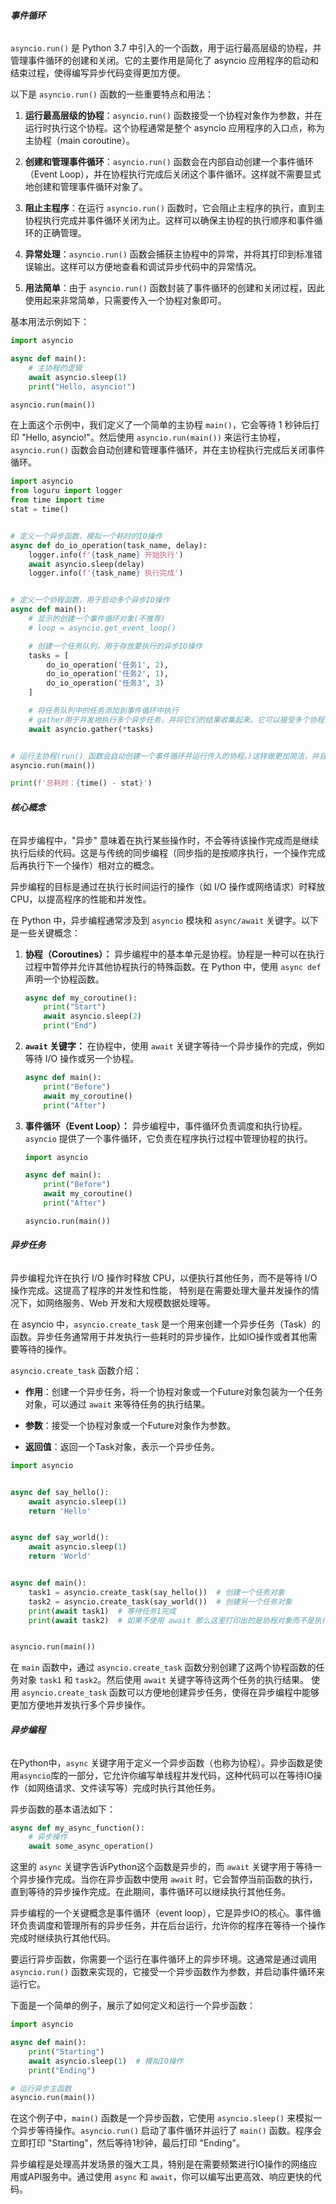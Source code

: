 ###### _**事件循环**_
`asyncio.run()` 是 Python 3.7 中引入的一个函数，用于运行最高层级的协程，并管理事件循环的创建和关闭。它的主要作用是简化了 asyncio 应用程序的启动和结束过程，使得编写异步代码变得更加方便。

以下是 `asyncio.run()` 函数的一些重要特点和用法：

1. **运行最高层级的协程**：`asyncio.run()` 函数接受一个协程对象作为参数，并在运行时执行这个协程。这个协程通常是整个 asyncio 应用程序的入口点，称为主协程（main coroutine）。

2. **创建和管理事件循环**：`asyncio.run()` 函数会在内部自动创建一个事件循环（Event Loop），并在协程执行完成后关闭这个事件循环。这样就不需要显式地创建和管理事件循环对象了。

3. **阻止主程序**：在运行 `asyncio.run()` 函数时，它会阻止主程序的执行，直到主协程执行完成并事件循环关闭为止。这样可以确保主协程的执行顺序和事件循环的正确管理。

4. **异常处理**：`asyncio.run()` 函数会捕获主协程中的异常，并将其打印到标准错误输出。这样可以方便地查看和调试异步代码中的异常情况。

5. **用法简单**：由于 `asyncio.run()` 函数封装了事件循环的创建和关闭过程，因此使用起来非常简单，只需要传入一个协程对象即可。

基本用法示例如下：

```python
import asyncio

async def main():
    # 主协程的逻辑
    await asyncio.sleep(1)
    print("Hello, asyncio!")

asyncio.run(main())
```

在上面这个示例中，我们定义了一个简单的主协程 `main()`，它会等待 1 秒钟后打印 "Hello, asyncio!"。然后使用 `asyncio.run(main())` 来运行主协程，`asyncio.run()` 函数会自动创建和管理事件循环，并在主协程执行完成后关闭事件循环。



```python
import asyncio
from loguru import logger
from time import time
stat = time()


# 定义一个异步函数，模拟一个耗时的IO操作
async def do_io_operation(task_name, delay):
    logger.info(f'{task_name} 开始执行')
    await asyncio.sleep(delay)
    logger.info(f'{task_name} 执行完成')


# 定义一个协程函数，用于启动多个异步IO操作
async def main():
    # 显示的创建一个事件循环对象(不推荐)
    # loop = asyncio.get_event_loop()

    # 创建一个任务队列，用于存放要执行的异步IO操作
    tasks = [
        do_io_operation('任务1', 2),
        do_io_operation('任务2', 1),
        do_io_operation('任务3', 3)
    ]

    # 将任务队列中的任务添加到事件循环中执行
    # gather用于并发地执行多个异步任务，并将它们的结果收集起来。它可以接受多个协程或任务作为参数，并按照添加的顺序返回结果。
    await asyncio.gather(*tasks)


# 运行主协程(run() 函数会自动创建一个事件循环并运行传入的协程。)这样做更加简洁，并且符合 Python 3.7 引入的 asyncio.run() 函数的使用方式。
asyncio.run(main())

print(f'总耗时：{time() - stat}')

```
###### _**核心概念**_
在异步编程中，"异步" 意味着在执行某些操作时，不会等待该操作完成而是继续执行后续的代码。这是与传统的同步编程（同步指的是按顺序执行，一个操作完成后再执行下一个操作）相对立的概念。

异步编程的目标是通过在执行长时间运行的操作（如 I/O 操作或网络请求）时释放 CPU，以提高程序的性能和并发性。

在 Python 中，异步编程通常涉及到 `asyncio` 模块和 `async/await` 关键字。以下是一些关键概念：

1. **协程（Coroutines）：** 异步编程中的基本单元是协程。协程是一种可以在执行过程中暂停并允许其他协程执行的特殊函数。在 Python 中，使用 `async def` 声明一个协程函数。

   ```python
   async def my_coroutine():
       print("Start")
       await asyncio.sleep(2)
       print("End")
   ```

2. **`await` 关键字：** 在协程中，使用 `await` 关键字等待一个异步操作的完成，例如等待 I/O 操作或另一个协程。

   ```python
   async def main():
       print("Before")
       await my_coroutine()
       print("After")
   ```

3. **事件循环（Event Loop）：** 异步编程中，事件循环负责调度和执行协程。`asyncio` 提供了一个事件循环，它负责在程序执行过程中管理协程的执行。

   ```python
   import asyncio

   async def main():
       print("Before")
       await my_coroutine()
       print("After")

   asyncio.run(main())
   ```
###### _**异步任务**_
异步编程允许在执行 I/O 操作时释放 CPU，以便执行其他任务，而不是等待 I/O 操作完成。这提高了程序的并发性和性能，
特别是在需要处理大量并发操作的情况下，如网络服务、Web 开发和大规模数据处理等。

在 asyncio 中，`asyncio.create_task` 是一个用来创建一个异步任务（Task）的函数。异步任务通常用于并发执行一些耗时的异步操作，比如IO操作或者其他需要等待的操作。

`asyncio.create_task` 函数介绍：

- **作用**：创建一个异步任务，将一个协程对象或一个Future对象包装为一个任务对象，可以通过 `await` 来等待任务的执行结果。

- **参数**：接受一个协程对象或一个Future对象作为参数。

- **返回值**：返回一个Task对象，表示一个异步任务。


```python
import asyncio


async def say_hello():
    await asyncio.sleep(1)
    return 'Hello'


async def say_world():
    await asyncio.sleep(1)
    return 'World'


async def main():
    task1 = asyncio.create_task(say_hello())  # 创建一个任务对象
    task2 = asyncio.create_task(say_world())  # 创建另一个任务对象
    print(await task1)  # 等待任务1完成
    print(await task2)  # 如果不使用 await 那么这里打印出的是协程对象而不是执行结果。


asyncio.run(main())

```
在 `main` 函数中，通过 `asyncio.create_task` 函数分别创建了这两个协程函数的任务对象 `task1` 和 `task2`。然后使用 `await` 关键字等待这两个任务的执行结果。
使用 `asyncio.create_task` 函数可以方便地创建异步任务，使得在异步编程中能够更加方便地并发执行多个异步操作。

###### _**异步编程**_
在Python中，`async` 关键字用于定义一个异步函数（也称为协程）。异步函数是使用`asyncio`库的一部分，它允许你编写单线程并发代码，这种代码可以在等待IO操作（如网络请求、文件读写等）完成时执行其他任务。

异步函数的基本语法如下：

```python
async def my_async_function():
    # 异步操作
    await some_async_operation()
```

这里的 `async` 关键字告诉Python这个函数是异步的，而 `await` 关键字用于等待一个异步操作完成。当你在异步函数中使用 `await` 时，它会暂停当前函数的执行，直到等待的异步操作完成。在此期间，事件循环可以继续执行其他任务。

异步编程的一个关键概念是事件循环（event loop），它是异步IO的核心。事件循环负责调度和管理所有的异步任务，并在后台运行，允许你的程序在等待一个操作完成时继续执行其他代码。

要运行异步函数，你需要一个运行在事件循环上的异步环境。这通常是通过调用 `asyncio.run()` 函数来实现的，它接受一个异步函数作为参数，并启动事件循环来运行它。

下面是一个简单的例子，展示了如何定义和运行一个异步函数：

```python
import asyncio

async def main():
    print("Starting")
    await asyncio.sleep(1)  # 模拟IO操作
    print("Ending")

# 运行异步主函数
asyncio.run(main())
```

在这个例子中，`main()` 函数是一个异步函数，它使用 `asyncio.sleep()` 来模拟一个异步等待操作。`asyncio.run()` 启动了事件循环并运行了 `main()` 函数。程序会立即打印 "Starting"，然后等待1秒钟，最后打印 "Ending"。

异步编程是处理高并发场景的强大工具，特别是在需要频繁进行IO操作的网络应用或API服务中。通过使用 `async` 和 `await`，你可以编写出更高效、响应更快的代码。